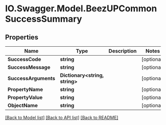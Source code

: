 # IO.Swagger.Model.BeezUPCommonSuccessSummary
## Properties

Name | Type | Description | Notes
------------ | ------------- | ------------- | -------------
**SuccessCode** | **string** |  | [optional] 
**SuccessMessage** | **string** |  | [optional] 
**SuccessArguments** | **Dictionary&lt;string, string&gt;** |  | [optional] 
**PropertyName** | **string** |  | [optional] 
**PropertyValue** | **string** |  | [optional] 
**ObjectName** | **string** |  | [optional] 

[[Back to Model list]](../README.md#documentation-for-models) [[Back to API list]](../README.md#documentation-for-api-endpoints) [[Back to README]](../README.md)

